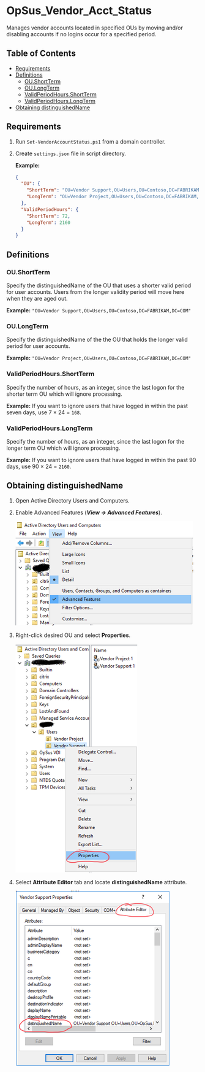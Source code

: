# OpSus_Vendor_Acct_Status

Manages vendor accounts located in specified OUs by moving and/or disabling accounts if no logins occur for a specified period.

## Table of Contents

- [Requirements](#requirements)
- [Definitions](#definitions)
  - [OU.ShortTerm](#oushortterm)
  - [OU.LongTerm](#oulongterm)
  - [ValidPeriodHours.ShortTerm](#validperiodhoursshortterm)
  - [ValidPeriodHours.LongTerm](#validperiodhourslongterm)
- [Obtaining distinguishedName](#obtaining-distinguishedname)

## Requirements

1. Run `Set-VendorAccountStatus.ps1` from a domain controller.
2. Create `settings.json` file in script directory.

   **Example:**

   ```json
   {
     "OU": {
       "ShortTerm": "OU=Vendor Support,OU=Users,OU=Contoso,DC=FABRIKAM,DC=COM",
       "LongTerm": "OU=Vendor Project,OU=Users,OU=Contoso,DC=FABRIKAM,DC=COM"
     },
     "ValidPeriodHours": {
       "ShortTerm": 72,
       "LongTerm": 2160
     }
   }
   ```

## Definitions

### OU.ShortTerm

Specify the distinguishedName of the OU that uses a shorter valid period for user accounts. Users from the longer validity period will move here when they are aged out.

**Example:** `"OU=Vendor Support,OU=Users,OU=Contoso,DC=FABRIKAM,DC=COM"`

### OU.LongTerm

Specify the distinguishedName of the the OU that holds the longer valid period for user accounts.

**Example:** `"OU=Vendor Project,OU=Users,OU=Contoso,DC=FABRIKAM,DC=COM"`

### ValidPeriodHours.ShortTerm

Specify the number of hours, as an integer, since the last logon for the shorter term OU which will ignore processing.

**Example:** If you want to ignore users that have logged in within the past seven days, use 7 × 24 = `168`.

### ValidPeriodHours.LongTerm

Specify the number of hours, as an integer, since the last logon for the longer term OU which will ignore processing.

**Example:** If you want to ignore users that have logged in within the past 90 days, use 90 × 24 = `2160`.

## Obtaining distinguishedName

1. Open Active Directory Users and Computers.
2. Enable Advanced Features (**_View &rarr; Advanced Features_**).

   ![View -> Advanced Features](assets/images/ADUC_AdvFeatures.png)

3. Right-click desired OU and select **Properties**.

   ![Right-click -> Properties](assets/images/OU_Properties.png)

4. Select **Attribute Editor** tab and locate **distinguishedName** attribute.

   ![distinguishedName under Attribute Editor tab](assets/images/distinguishedName.png)
